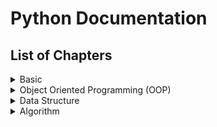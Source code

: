 # Python Documentation
## List of Chapters
<details>
<summary>Basic</summary>

1. [Data types, Values, Variables and Operators](Basic/chapter1.md)

2. [Branching](Basic/chapter2.md)

3. Iteration

4. String Functions

5. Data Structure I (String, List, Tuple)

6. Data Structure II (Dictionary)

7. Function

8. Scope

9. File IO

</details>
<details>
<summary>Object Oriented Programming (OOP)</summary>
</details>
<details>
<summary>Data Structure</summary>
</details>
<details>
<summary>Algorithm</summary>
</details>




